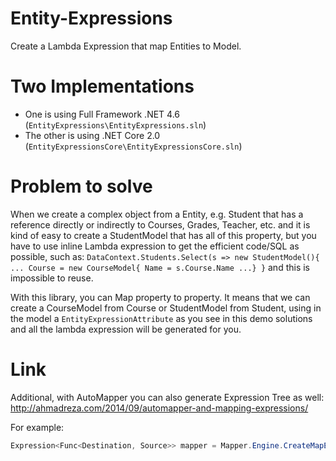 # Entity-Expressions
Create a Lambda Expression that map Entities to Model.

# Two Implementations
 * One is using Full Framework .NET 4.6 (`EntityExpressions\EntityExpressions.sln`)
 * The other is using .NET Core 2.0  (`EntityExpressionsCore\EntityExpressionsCore.sln`)

# Problem to solve
When we create a complex object from a Entity, e.g. Student that has a reference directly or indirectly to Courses, Grades, Teacher, etc. and it is kind of easy to create a StudentModel that has all of this property, but you have to use inline Lambda expression to get the efficient code/SQL as possible, such as: `DataContext.Students.Select(s => new StudentModel(){ ... Course = new CourseModel{ Name = s.Course.Name ...} }` and this is impossible to reuse.

With this library, you can Map property to property. It means that we can create a CourseModel from Course or StudentModel from Student, using in the model a `EntityExpressionAttribute` as you see in this demo solutions and all the lambda expression will be generated for you.

# Link
Additional, with AutoMapper you can also generate Expression Tree as well: http://ahmadreza.com/2014/09/automapper-and-mapping-expressions/

For example:
```csharp
Expression<Func<Destination, Source>> mapper = Mapper.Engine.CreateMapExpression<Destination, Source>();
```
